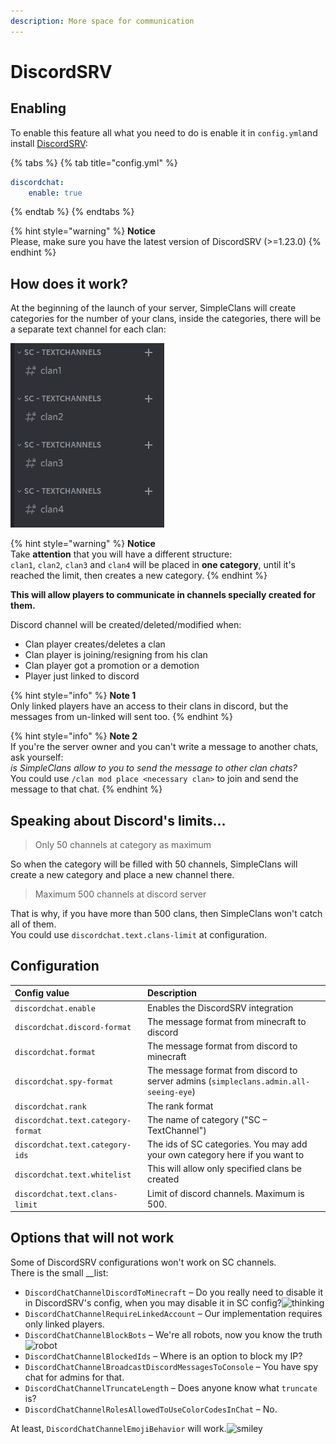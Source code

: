 ```yaml
---
description: More space for communication
---
```


# DiscordSRV

## Enabling

To enable this feature all what you need to do is enable it in `config.yml`and install [DiscordSRV](https://www.spigotmc.org/resources/discordsrv.18494/):

{% tabs %}
{% tab title="config.yml" %}
```yaml
discordchat:
    enable: true
```
{% endtab %}
{% endtabs %}

{% hint style="warning" %}
**Notice**  
Please, make sure you have the latest version of DiscordSRV \(&gt;=1.23.0\)
{% endhint %}

## How does it work?

At the beginning of the launch of your server, SimpleClans will create categories for the number of your clans, inside the categories, there will be a separate text channel for each clan:

![](../.gitbook/assets/izobrazhenie%20%286%29.png)

{% hint style="warning" %}
**Notice**  
Take **attention** that you will have a different structure:  
`clan1`, `clan2`, `clan3` and `clan4` will be placed in **one category**, until it's reached the limit, then creates a new category.
{% endhint %}

**This will allow players to communicate in channels specially created for them.**

Discord channel will be created/deleted/modified when:

* Clan player creates/deletes a clan
* Clan player is joining/resigning from his clan
* Clan player got a promotion or a demotion
* Player just linked to discord

{% hint style="info" %}
**Note 1**   
Only linked players have an access to their clans in discord, but the messages from un-linked will sent too.
{% endhint %}

{% hint style="info" %}
**Note 2**  
If you're the server owner and you can't write a message to another chats, ask yourself:   
_is SimpleClans allow to you to send the message to other clan chats?_   
You could use `/clan mod place <necessary clan>` to join and send the message to that chat.
{% endhint %}

## Speaking about Discord's limits...

> Only 50 channels at category as maximum

So when the category will be filled with 50 channels, SimpleClans will create a new category and place a new channel there.

> Maximum 500 channels at discord server

 That is why, if you have more than 500 clans, then SimpleClans won't catch all of them.  
 You could use `discordchat.text.clans-limit` at configuration.

## Configuration

| Config value | Description |
| :--- | :--- |
|  `discordchat.enable` | Enables the DiscordSRV integration |
|  `discordchat.discord-format` | The message format from minecraft to discord |
|  `discordchat.format` | The message format from discord to minecraft |
|  `discordchat.spy-format` |  The message format from discord to server admins  \(`simpleclans.admin.all-seeing-eye`\) |
|  `discordchat.rank` | The rank format |
|  `discordchat.text.category-format` | The name of category \("SC – TextChannel"\) |
|  `discordchat.text.category-ids` | The ids of SC categories. You may add your own category here if you want to |
|  `discordchat.text.whitelist` | This will allow only specified clans be created |
|  `discordchat.text.clans-limit` | Limit of discord channels. Maximum is 500. |

## Options that will not work

 Some of DiscordSRV configurations won't work on SC channels.  
 There is the small __list:

* `DiscordChatChannelDiscordToMinecraft` – Do you really need to disable it in DiscordSRV's config, when you may disable it in SC config?![thinking](https://github.githubassets.com/images/icons/emoji/unicode/1f914.png)
* `DiscordChatChannelRequireLinkedAccount` _–_ Our implementation requires only linked players.
* `DiscordChatChannelBlockBots` – We're all robots, now you know the truth![robot](https://github.githubassets.com/images/icons/emoji/unicode/1f916.png)
* `DiscordChatChannelBlockedIds` – Where is an option to block my IP?
* `DiscordChatChannelBroadcastDiscordMessagesToConsole` – You have spy chat for admins for that.
* `DiscordChatChannelTruncateLength` – Does anyone know what `truncate` is?
* `DiscordChatChannelRolesAllowedToUseColorCodesInChat` – No.

 At least, `DiscordChatChannelEmojiBehavior` will work.![smiley](https://github.githubassets.com/images/icons/emoji/unicode/1f603.png)


